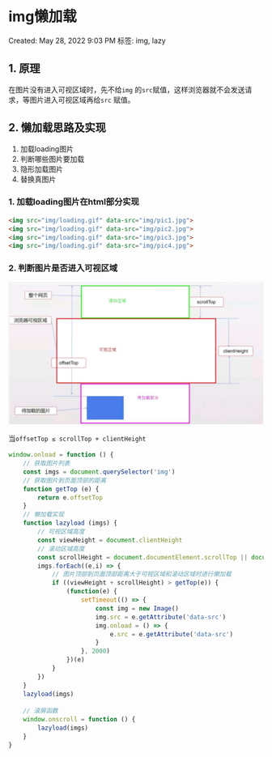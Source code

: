 # img懒加载

Created: May 28, 2022 9:03 PM
标签: img, lazy

## 1. 原理

在图片没有进入可视区域时，先不给`img` 的`src`赋值，这样浏览器就不会发送请求，等图片进入可视区域再给`src` 赋值。

## 2. 懒加载思路及实现

1. 加载loading图片
2. 判断哪些图片要加载
3. 隐形加载图片
4. 替换真图片

### 1. 加载loading图片在html部分实现

```html
<img src="img/loading.gif" data-src="img/pic1.jpg">
<img src="img/loading.gif" data-src="img/pic2.jpg">
<img src="img/loading.gif" data-src="img/pic3.jpg">
<img src="img/loading.gif" data-src="img/pic4.jpg">
```

### 2. 判断图片是否进入可视区域

![微信图片_20220528211011.jpg](%E5%BE%AE%E4%BF%A1%E5%9B%BE%E7%89%87_20220528211011.jpg)

当`offsetTop ≤ scrollTop + clientHeight`

```jsx
window.onload = function () {
	// 获取图片列表
	const imgs = document.querySelector('img')
	// 获取图片到页面顶部的距离
	function getTop (e) {
		return e.offsetTop
	}
	// 懒加载实现
	function lazyload (imgs) {
		// 可视区域高度
		const viewHeight = document.clientHeight
		// 滚动区域高度
		const scrollHeight = document.documentElement.scrollTop || document.body.scrollTop
		imgs.forEach((e,i) => {
			// 图片顶部到页面顶部距离大于可视区域和滚动区域时进行懒加载
			if ((viewHeight + scrollHeight) > getTop(e)) {
				(function(e) {
					setTimeout(() => {
						const img = new Image()
						img.src = e.getAttribute('data-src')
						img.onload = () => {
							e.src = e.getAttribute('data-src')
						}
					}, 2000)
				})(e)
			}
		})
	}
	lazyload(imgs)

	// 滚屏函数
	window.onscroll = function () {
		lazyload(imgs)
	}
}
```